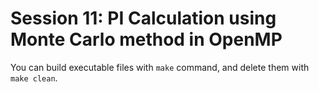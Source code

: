 # Session 11: PI Calculation using Monte Carlo method in OpenMP

You can build executable files with `make` command, and delete them with `make clean`.
